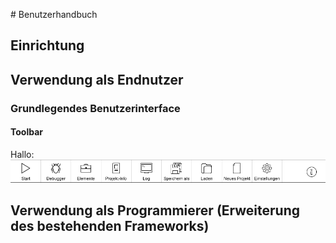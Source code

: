 # Benutzerhandbuch
## Einrichtung
## Verwendung als Endnutzer
### Grundlegendes Benutzerinterface
#### Toolbar
Hallo:
![alt text](/Dokumentation/Grafiken/Toolbar-Normal.png)


## Verwendung als Programmierer (Erweiterung des bestehenden Frameworks)

